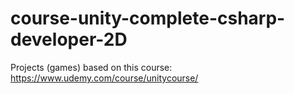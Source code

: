 # course-unity-complete-csharp-developer-2D
Projects (games) based on this course: https://www.udemy.com/course/unitycourse/
